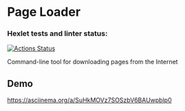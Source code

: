 # Page Loader

### Hexlet tests and linter status:
[![Actions Status](https://github.com/rustamyusupov/frontent-testing-react-project-lvl1/workflows/hexlet-check/badge.svg)](https://github.com/rustamyusupov/frontent-testing-react-project-lvl1/actions)

Command-line tool for downloading pages from the Internet

## Demo
https://asciinema.org/a/SuHkMOVz7SOSzbV6BAUwpblp0
